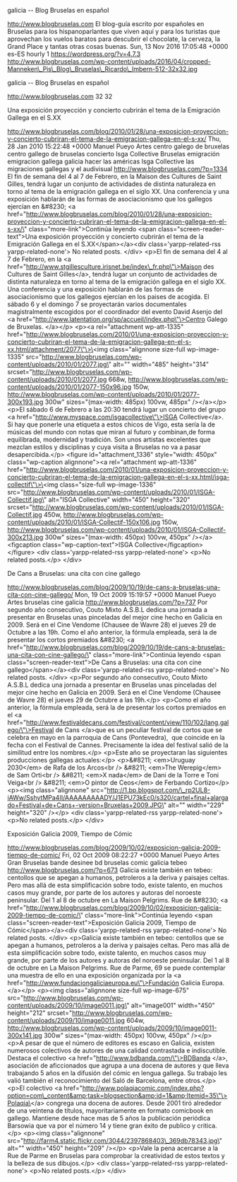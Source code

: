 galicia -- Blog Bruselas en español

http://www.blogbruselas.com El blog-guía escrito por españoles en
Bruselas para los hispanoparlantes que viven aquí y para los turistas
que aprovechan los vuelos baratos para descubrir el chocolate, la
cerveza, la Grand Place y tantas otras cosas buenas. Sun, 13 Nov 2016
17:05:48 +0000 es-ES hourly 1 https://wordpress.org/?v=4.7.3
http://www.blogbruselas.com/wp-content/uploads/2016/04/cropped-Manneken\_Pis\_Blog\_Bruselas\_Ricardo\_Imbern-512-32x32.jpg

galicia -- Blog Bruselas en español

http://www.blogbruselas.com 32 32

Una exposición proyección y concierto cubrirán el tema de la Emigración
Gallega en el S.XX

http://www.blogbruselas.com/blog/2010/01/28/una-exposicion-proyeccion-y-concierto-cubriran-el-tema-de-la-emigracion-gallega-en-el-s-xx/
Thu, 28 Jan 2010 15:22:48 +0000 Manuel Pueyo Artes centro galego de
bruxelas centro gallego de bruselas concierto Isga Collective Bruselas
emigración emigracion gallega galicia hacer las américas Isga Collective
las migraciones gallegas y el audivisual
http://www.blogbruselas.com/?p=1334 El fin de semana del 4 al 7 de
Febrero, en la Maison des Cultures de Saint Gilles, tendrá lugar un
conjunto de actividades de distinta naturaleza en torno al tema de la
emigración gallega en el siglo XX. Una conferencia y una exposición
hablarán de las formas de asociacionismo que los gallegos ejercían en
&\#8230; \<a
href=\"http://www.blogbruselas.com/blog/2010/01/28/una-exposicion-proyeccion-y-concierto-cubriran-el-tema-de-la-emigracion-gallega-en-el-s-xx/\"
class=\"more-link\"\>Continúa leyendo \<span
class=\"screen-reader-text\"\>Una exposición proyección y concierto
cubrirán el tema de la Emigración Gallega en el S.XX\</span\>\</a\>\<div
class=\'yarpp-related-rss yarpp-related-none\'\> No related posts.
\</div\> \<p\>El fin de semana del 4 al 7 de Febrero, en la \<a
href=\"http://www.stgillesculture.irisnet.be/index\_fr.php\"\>Maison des
Cultures de Saint Gilles\</a\>, tendrá lugar un conjunto de actividades
de distinta naturaleza en torno al tema de la emigración gallega en el
siglo XX. Una conferencia y una exposición hablarán de las formas de
asociacionismo que los gallegos ejercían en los paises de acogida. El
sábado 6 y el domingo 7 se proyectarán varios documentales
magistralmente escogidos por el coordinador del evento David Asenjo del
\<a href=\"http://www.latentation.org/sp/accueil/index.php\"\>Centro
Galego de Bruxelas. \</a\>\</p\> \<p\>\<a rel=\"attachment wp-att-1335\"
href=\"http://www.blogbruselas.com/2010/01/una-exposicion-proyeccion-y-concierto-cubriran-el-tema-de-la-emigracion-gallega-en-el-s-xx.html/attachment/2077\"\>\<img
class=\"alignnone size-full wp-image-1335\"
src=\"http://www.blogbruselas.com/wp-content/uploads/2010/01/2077.jpg\"
alt=\"\" width=\"485\" height=\"314\"
srcset=\"http://www.blogbruselas.com/wp-content/uploads/2010/01/2077.jpg
668w,
http://www.blogbruselas.com/wp-content/uploads/2010/01/2077-150x96.jpg
150w,
http://www.blogbruselas.com/wp-content/uploads/2010/01/2077-300x193.jpg
300w\" sizes=\"(max-width: 485px) 100vw, 485px\" /\>\</a\>\</p\> \<p\>El
sábado 6 de Febrero a las 20:30 tendrá lugar un concierto del grupo \<a
href=\"http://www.myspace.com/isgacollective\"\>ISGA Collective\</a\>.
Si hay que ponerle una etiqueta a estos chicos de Vigo, esta sería la de
músicas del mundo con notas que miran al futuro y combinan,de forma
equilibrada, modernidad y tradición. Son unos artistas excelentes que
mezclan estilos y disciplinas y cuya visita a Bruselas no va a pasar
desapercibida.\</p\> \<figure id=\"attachment\_1336\" style=\"width:
450px\" class=\"wp-caption alignnone\"\>\<a rel=\"attachment
wp-att-1336\"
href=\"http://www.blogbruselas.com/2010/01/una-exposicion-proyeccion-y-concierto-cubriran-el-tema-de-la-emigracion-gallega-en-el-s-xx.html/isga-collectif\"\>\<img
class=\"size-full wp-image-1336\"
src=\"http://www.blogbruselas.com/wp-content/uploads/2010/01/ISGA-Collectif.jpg\"
alt=\"ISGA Collective\" width=\"450\" height=\"320\"
srcset=\"http://www.blogbruselas.com/wp-content/uploads/2010/01/ISGA-Collectif.jpg
450w,
http://www.blogbruselas.com/wp-content/uploads/2010/01/ISGA-Collectif-150x106.jpg
150w,
http://www.blogbruselas.com/wp-content/uploads/2010/01/ISGA-Collectif-300x213.jpg
300w\" sizes=\"(max-width: 450px) 100vw, 450px\" /\>\</a\>\<figcaption
class=\"wp-caption-text\"\>ISGA Collective\</figcaption\>\</figure\>
\<div class=\'yarpp-related-rss yarpp-related-none\'\> \<p\>No related
posts.\</p\> \</div\>

De Cans a Bruselas: una cita con cine gallego

http://www.blogbruselas.com/blog/2009/10/19/de-cans-a-bruselas-una-cita-con-cine-gallego/
Mon, 19 Oct 2009 15:19:57 +0000 Manuel Pueyo Artes bruselas cine galicia
http://www.blogbruselas.com/?p=737 Por segundo año consecutivo, Couto
Mixto A.S.B.L dedica una jornada a presentar en Bruselas unas pinceladas
del mejor cine hecho en Galicia en 2009. Será en el Cine Vendome
(Chausee de Wavre 28) el jueves 29 de Octubre a las 19h. Como el año
anterior, la fórmula empleada, será la de presentar los cortos premiados
&\#8230; \<a
href=\"http://www.blogbruselas.com/blog/2009/10/19/de-cans-a-bruselas-una-cita-con-cine-gallego/\"
class=\"more-link\"\>Continúa leyendo \<span
class=\"screen-reader-text\"\>De Cans a Bruselas: una cita con cine
gallego\</span\>\</a\>\<div class=\'yarpp-related-rss
yarpp-related-none\'\> No related posts. \</div\> \<p\>Por segundo año
consecutivo, Couto Mixto A.S.B.L dedica una jornada a presentar en
Bruselas unas pinceladas del mejor cine hecho en Galicia en 2009. Será
en el Cine Vendome (Chausee de Wavre 28) el jueves 29 de Octubre a las
19h.\</p\> \<p\>Como el año anterior, la fórmula empleada, será la de
presentar los cortos premiados en el \<a
href=\"http://www.festivaldecans.com/festival/content/view/110/102/lang,galego/\"\>Festival
de Cans \</a\>que es un peculiar festival de cortos que se celebra en
mayo en la parroquia de Cans (Pontevedra),  que coincide en la fecha con
el Festival de Cannes. Precisamente la idea del festival salió de la
similitud entre los nombres.\</p\> \<p\>Este año se proyectaran las
siguientes producciones gallegas actuales:\</p\> \<p\>&\#8211;
\<em\>Uruguay 2030\</em\> de Rafa de los Arcos\<br /\> &\#8211;
\<em\>The Werepig\</em\> de Sam Orti\<br /\> &\#8211; \<em\>X
nada\</em\> de Dani de la Torre e Toni Veiga\<br /\> &\#8211; \<em\>O
pintor de Ceos\</em\> de Ferbando Cortizo\</p\> \<p\>\<img
class=\"alignnone\"
src=\"http://1.bp.blogspot.com/\_rp2UL8-iAWw/SshytMPa4II/AAAAAAAAADY/J1EPU73kEc0/s320/cartel+final+alargado+Festival+de+Cans+-version+Bruxelas+2009.JPG\"
alt=\"\" width=\"229\" height=\"320\" /\>\</p\> \<div
class=\'yarpp-related-rss yarpp-related-none\'\> \<p\>No related
posts.\</p\> \</div\>

Exposición Galicia 2009, Tiempo de Cómic

http://www.blogbruselas.com/blog/2009/10/02/exposicion-galicia-2009-tiempo-de-comic/
Fri, 02 Oct 2009 08:22:27 +0000 Manuel Pueyo Artes Gran Bruselas bande
desinee bd bruselas comic galicia tebeo
http://www.blogbruselas.com/?p=673 Galicia existe también en tebeo:
centollos que se apegan a humanos, petroleros a la deriva y paisajes
celtas. Pero mas allá de esta simplificación sobre todo, existe talento,
en muchos casos muy grande, por parte de los autores y autoras del
noroeste peninsular. Del 1 al 8 de octubre en La Maison Pelgrims. Rue de
&\#8230; \<a
href=\"http://www.blogbruselas.com/blog/2009/10/02/exposicion-galicia-2009-tiempo-de-comic/\"
class=\"more-link\"\>Continúa leyendo \<span
class=\"screen-reader-text\"\>Exposición Galicia 2009, Tiempo de
Cómic\</span\>\</a\>\<div class=\'yarpp-related-rss
yarpp-related-none\'\> No related posts. \</div\> \<p\>Galicia existe
también en tebeo: centollos que se apegan a humanos, petroleros a la
deriva y paisajes celtas. Pero mas allá de esta simplificación sobre
todo, existe talento, en muchos casos muy grande, por parte de los
autores y autoras del noroeste peninsular. Del 1 al 8 de octubre en La
Maison Pelgrims. Rue de Parme, 69 se puede contemplar una muestra de
ello en una exposición organizada por la \<a
href=\"http://www.fundaciongaliciaeuropa.eu\"\>Fundación Galicia Europa.
\</a\>\</p\> \<p\>\<img class=\"alignnone size-full wp-image-675\"
src=\"http://www.blogbruselas.com/wp-content/uploads/2009/10/image0011.jpg\"
alt=\"image001\" width=\"450\" height=\"212\"
srcset=\"http://www.blogbruselas.com/wp-content/uploads/2009/10/image0011.jpg
604w,
http://www.blogbruselas.com/wp-content/uploads/2009/10/image0011-300x141.jpg
300w\" sizes=\"(max-width: 450px) 100vw, 450px\" /\>\</p\> \<p\>A pesar
de que el número de editores es escaso en Galicia, existen numerosos
colectivos de autores de una calidad contrastada e indiscutible. Destaca
el colectivo \<a href=\"http://www.bdbanda.com/\"\>BDBanda \</a\>,
asociación de aficcionados que agrupa a una docena de autores y que
lleva trabajando 5 años en la difusión del cómic en lengua gallega. Su
trabajo les valió también el reconocimiento del Saló de Barcelona, entre
otros.\</p\> \<p\>El colectivo \<a
href=\"http://www.polaqiacomic.com/index.php?option=com\_content&amp;task=blogsection&amp;id=1&amp;Itemid=35\"\>Polaqia\</a\>
congrega una docena de autores. Desde 2001 tiró alrededor de una
veintena de títulos, mayoritariamente en formato comicbook en gallego.
Mantiene desde hace mas de 5 años la publicación periódica Barsowia que
va por el número 14 y tiene gran éxito de publico y critica.\</p\>
\<p\>\<img class=\"alignnone\"
src=\"http://farm4.static.flickr.com/3044/2397868403\_369db78343.jpg\"
alt=\"\" width=\"450\" height=\"209\" /\>\</p\> \<p\>Vale la pena
acercarse a la Rue de Parme en Bruselas para comprobar la creatividad de
estos textos y la belleza de sus dibujos.\</p\> \<div
class=\'yarpp-related-rss yarpp-related-none\'\> \<p\>No related
posts.\</p\> \</div\>
